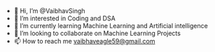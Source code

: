 - 👋 Hi, I’m @VaibhavSingh
- 👀 I’m interested in Coding and DSA
- 🌱 I’m currently learning Machine Learning and Artificial intelligence
- 💞️ I’m looking to collaborate on Machine Learning Projects
- 📫 How to reach me vaibhaveagle59@gmail.com

<!---
Vaibhaveagle59/Vaibhaveagle59 is a ✨ special ✨ repository because its `README.md` (this file) appears on your GitHub profile.
You can click the Preview link to take a look at your changes.
--->
